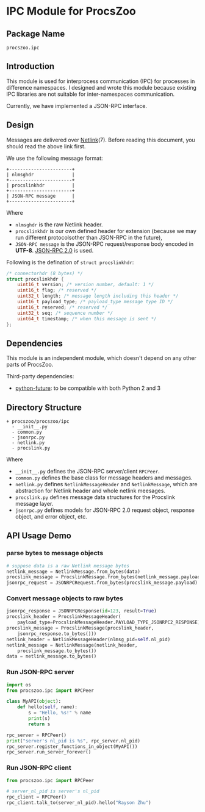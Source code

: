 # IPC Module for ProcsZoo

## Package Name

`procszoo.ipc`

## Introduction

This module is used for interprocess communication (IPC) for processes
in difference namespaces. I designed and wrote this module because
existing IPC libraries are not suitable for inter-namespaces
communication.

Currently, we have implemented a JSON-RPC interface.

## Design

Messages are delivered over [Netlink][](7).
Before reading this document, you should read the above link first.

We use the following message format:

``` 
+-----------------------+
| nlmsghdr              |
+-----------------------+
| procslinkhdr          |
+-----------------------+
| JSON-RPC message      |
+-----------------------+
```

Where
- `nlmsghdr` is the raw Netlink header.
- `procslinkhdr` is our own defined header for extension
(because we may run different protocolsother than JSON-RPC in the future),
- `JSON-RPC message` is the JSON-RPC request/response body encoded
in **UTF-8**. [JSON-RPC 2.0] is used.

Following is the defination of `struct procslinkhdr`:

``` C
/* connectorhdr (8 bytes) */
struct procslinkhdr {
    uint16_t version; /* version number, default: 1 */
    uint16_t flag; /* reserved */
    uint32_t length; /* message length including this header */
    uint16_t payload_type; /* payload_type message type ID */
    uint16_t reserved; /* reserved */
    uint32_t seq; /* sequence number */
    uint64_t timestamp; /* when this message is sent */
};
```

## Dependencies

This module is an independent module, which doesn't depend on any other
parts of ProcsZoo.

Third-party dependencies:

- [python-future][]: to be compatible with both Python 2 and 3

## Directory Structure

```
+ procszoo/procszoo/ipc
  - __init__.py
  - common.py
  - jsonrpc.py
  - netlink.py
  - procslink.py
```

Where
- `__init__.py` defines the JSON-RPC server/client `RPCPeer`. 
- `common.py` defines the base class for message headers and messages.
- `netlink.py` defines `NetlinkMessageHeader` and `NetlinkMessage`,
which are abstraction for Netlink header and whole netlink meesages.
- `procslink.py` defines message data structures for the
Procslink message layer.
-  `jsonrpc.py` defines models for JSON-RPC 2.0 request object, response
object, and error object, etc.

## API Usage Demo

### parse bytes to message objects

``` python
# suppose data is a raw Netlink message bytes
netlink_message = NetlinkMessage.from_bytes(data)
procslink_message = ProcslinkMessage.from_bytes(netlink_message.payload)
jsonrpc_request = JSONRPCRequest.from_bytes(procslink_message.payload)
```

### Convert message objects to raw bytes

``` python
jsonrpc_response = JSONRPCResponse(id=123, result=True)
procslink_header = ProcslinkMessageHeader(
    payload_type=ProcslinkMessageHeader.PAYLOAD_TYPE_JSONRPC2_RESPONSE)
procslink_message = ProcslinkMessage(procslink_header,
    jsonrpc_response.to_bytes()))
netlink_header = NetlinkMessageHeader(nlmsg_pid=self.nl_pid)
netlink_message = NetlinkMessage(netlink_header,
    procslink_message.to_bytes())
data = netlink_message.to_bytes()
```

### Run JSON-RPC server

``` python
import os
from procszoo.ipc import RPCPeer

class MyAPI(object):
    def hello(self, name):
        s = "Hello, %s!" % name
        print(s)
        return s

rpc_server = RPCPeer()
print("server's nl_pid is %s", rpc_server.nl_pid)
rpc_server.register_functions_in_object(MyAPI())
rpc_server.run_server_forever()
```

### Run JSON-RPC client

``` python
from procszoo.ipc import RPCPeer

# server_nl_pid is server's nl_pid
rpc_client = RPCPeer()
rpc_client.talk_to(server_nl_pid).hello("Rayson Zhu")
```


[Netlink]: http://man7.org/linux/man-pages/man7/netlink.7.html
[JSON-RPC 2.0]: http://www.jsonrpc.org/specification
[python-future]: http://python-future.org/
